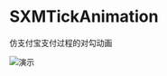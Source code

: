 # SXMTickAnimation
仿支付宝支付过程的对勾动画

![演示](https://github.com/Otrshen/SXMTickAnimation/raw/master/tick.gif)
